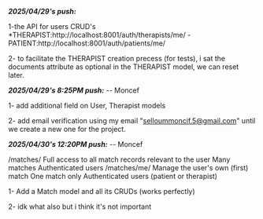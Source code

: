 ***2025/04/29's push:***

1-the API for users CRUD's
      *THERAPIST:http://localhost:8001/auth/therapists/me/
      -PATIENT:http://localhost:8001/auth/patients/me/

2- to facilitate the THERAPIST creation precess (for tests), i sat the documents attribute as optional in the THERAPIST model, we can reset later.


***2025/04/29's 8:25PM push:*** -- Moncef

1- add additional field on User, Therapist models

2- add email verification using my email "selloummoncif.5@gmail.com" until we create a new one for the project.


***2025/04/30's 12:20PM push:*** -- Moncef

/matches/	Full access to all match records relevant to the user	Many matches	Authenticated users
/matches/me/	Manage the user's own (first) match	One match only	Authenticated users (patient or therapist)

1- Add a Match model and all its CRUDs (works perfectly)

2- idk what also but i think it's not important